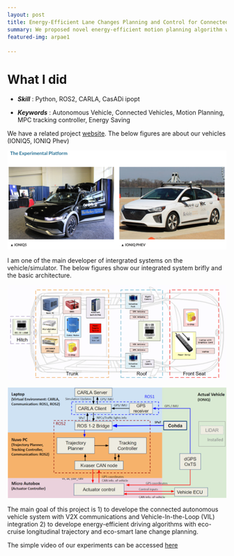 ```yaml
---
layout: post
title: Energy-Efficient Lane Changes Planning and Control for Connected Autonomous Vehicles on Urban Roads
summary: We proposed novel energy-efficient motion planning algorithm which consists of the lane selector, which selects a lane to reduce energy consumption by minimizing the number of stops, and the energy-efficient trajectory planner, which generates a safe, smooth, and energyefficient trajectory toward the selected lane
featured-img: arpae1

---
```


# What I did

- ***Skill*** : Python, ROS2, CARLA, CasADi ipopt 

- ***Keywords*** : Autonomous Vehicle, Connected Vehicles, Motion Planning, MPC tracking controller, Energy Saving


We have a related project [website](https://sites.google.com/berkeley.edu/mpcconnectedcars/home/arpa-e-nextcar-phase-ii?authuser=0). 
The below figures are about our vehicles (IONIQ5, IONIQ Phev)

<p align="center">
  <img src="/assets/arpae/platform.png">
</p>

I am one of the main developer of intergrated systems on the vehicle/simulator. 
The below figures show our integrated system brifly and the basic architecture. 

<p align="center">
  <img src="/assets/arpae/arpae2.png">
</p>

<p align="center">
  <img src="/assets/arpae/arpae3.png">
</p>

The main goal of this project is 1) to develope the connected autonomous vehicle system with V2X communications and Vehicle-In-the-Loop (VIL) integration 2) to develope energy-efficient driving algorithms with eco-cruise longitudinal trajectory and eco-smart lane change planning.

The simple video of our experiments can be accessed [here](https://drive.google.com/file/d/1x7k2sVRhZuAw-Yyivv70HXLnwEGEKVWw/view?usp=sharing)

